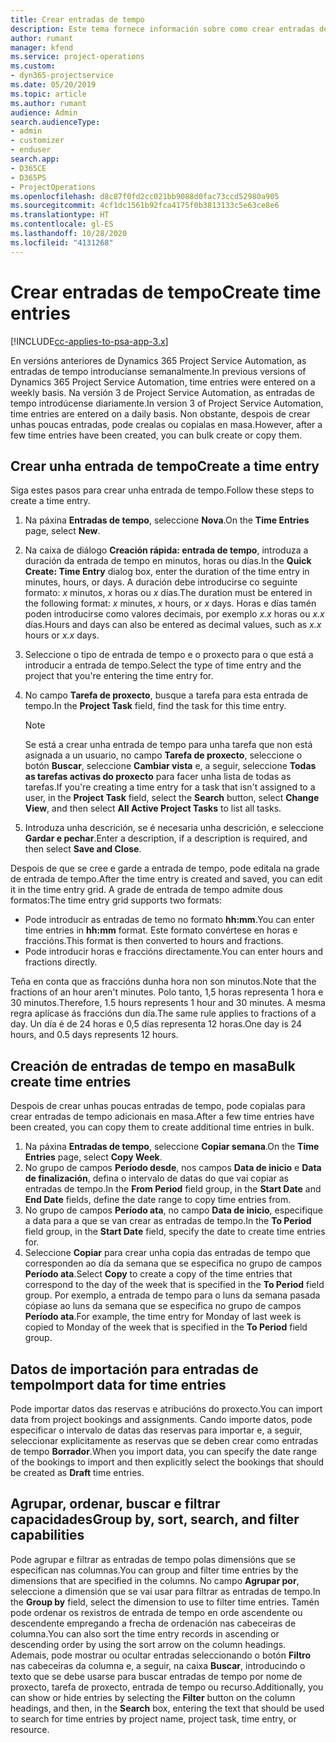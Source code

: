 ```yaml
---
title: Crear entradas de tempo
description: Este tema fornece información sobre como crear entradas de tempo.
author: rumant
manager: kfend
ms.service: project-operations
ms.custom:
- dyn365-projectservice
ms.date: 05/20/2019
ms.topic: article
ms.author: rumant
audience: Admin
search.audienceType:
- admin
- customizer
- enduser
search.app:
- D365CE
- D365PS
- ProjectOperations
ms.openlocfilehash: d8c87f0fd2cc021bb9088d0fac73ccd52980a905
ms.sourcegitcommit: 4cf1dc1561b92fca4175f0b3813133c5e63ce8e6
ms.translationtype: HT
ms.contentlocale: gl-ES
ms.lasthandoff: 10/28/2020
ms.locfileid: "4131268"
---
```

# <a name="create-time-entries"></a><span data-ttu-id="bf6c3-103">Crear entradas de tempo</span><span class="sxs-lookup"><span data-stu-id="bf6c3-103">Create time entries</span></span>

[!INCLUDE[cc-applies-to-psa-app-3.x](../includes/cc-applies-to-psa-app-3x.md)]

<span data-ttu-id="bf6c3-104">En versións anteriores de Dynamics 365 Project Service Automation, as entradas de tempo introducíanse semanalmente.</span><span class="sxs-lookup"><span data-stu-id="bf6c3-104">In previous versions of Dynamics 365 Project Service Automation, time entries were entered on a weekly basis.</span></span> <span data-ttu-id="bf6c3-105">Na versión 3 de Project Service Automation, as entradas de tempo introdúcense diariamente.</span><span class="sxs-lookup"><span data-stu-id="bf6c3-105">In version 3 of Project Service Automation, time entries are entered on a daily basis.</span></span> <span data-ttu-id="bf6c3-106">Non obstante, despois de crear unhas poucas entradas, pode crealas ou copialas en masa.</span><span class="sxs-lookup"><span data-stu-id="bf6c3-106">However, after a few time entries have been created, you can bulk create or copy them.</span></span>

## <a name="create-a-time-entry"></a><span data-ttu-id="bf6c3-107">Crear unha entrada de tempo</span><span class="sxs-lookup"><span data-stu-id="bf6c3-107">Create a time entry</span></span>

<span data-ttu-id="bf6c3-108">Siga estes pasos para crear unha entrada de tempo.</span><span class="sxs-lookup"><span data-stu-id="bf6c3-108">Follow these steps to create a time entry.</span></span>

1. <span data-ttu-id="bf6c3-109">Na páxina **Entradas de tempo**, seleccione **Nova**.</span><span class="sxs-lookup"><span data-stu-id="bf6c3-109">On the **Time Entries** page, select **New**.</span></span>
2. <span data-ttu-id="bf6c3-110">Na caixa de diálogo **Creación rápida: entrada de tempo**, introduza a duración da entrada de tempo en minutos, horas ou días.</span><span class="sxs-lookup"><span data-stu-id="bf6c3-110">In the **Quick Create: Time Entry** dialog box, enter the duration of the time entry in minutes, hours, or days.</span></span> <span data-ttu-id="bf6c3-111">A duración debe introducirse co seguinte formato: *x* minutos, *x* horas ou *x* días.</span><span class="sxs-lookup"><span data-stu-id="bf6c3-111">The duration must be entered in the following format: *x* minutes, *x* hours, or *x* days.</span></span> <span data-ttu-id="bf6c3-112">Horas e días tamén poden introducirse como valores decimais, por exemplo *x.x* horas ou *x.x* días.</span><span class="sxs-lookup"><span data-stu-id="bf6c3-112">Hours and days can also be entered as decimal values, such as *x.x* hours or *x.x* days.</span></span>
3. <span data-ttu-id="bf6c3-113">Seleccione o tipo de entrada de tempo e o proxecto para o que está a introducir a entrada de tempo.</span><span class="sxs-lookup"><span data-stu-id="bf6c3-113">Select the type of time entry and the project that you're entering the time entry for.</span></span>
4. <span data-ttu-id="bf6c3-114">No campo **Tarefa de proxecto**, busque a tarefa para esta entrada de tempo.</span><span class="sxs-lookup"><span data-stu-id="bf6c3-114">In the **Project Task** field, find the task for this time entry.</span></span>

    > [!NOTE]
    > <span data-ttu-id="bf6c3-115">Se está a crear unha entrada de tempo para unha tarefa que non está asignada a un usuario, no campo **Tarefa de proxecto**, seleccione o botón **Buscar**, seleccione **Cambiar vista** e, a seguir, seleccione **Todas as tarefas activas do proxecto** para facer unha lista de todas as tarefas.</span><span class="sxs-lookup"><span data-stu-id="bf6c3-115">If you're creating a time entry for a task that isn't assigned to a user, in the **Project Task** field, select the **Search** button, select **Change View**, and then select **All Active Project Tasks** to list all tasks.</span></span>

5. <span data-ttu-id="bf6c3-116">Introduza unha descrición, se é necesaria unha descrición, e seleccione **Gardar e pechar**.</span><span class="sxs-lookup"><span data-stu-id="bf6c3-116">Enter a description, if a description is required, and then select **Save and Close**.</span></span>

<span data-ttu-id="bf6c3-117">Despois de que se cree e garde a entrada de tempo, pode editala na grade de entrada de tempo.</span><span class="sxs-lookup"><span data-stu-id="bf6c3-117">After the time entry is created and saved, you can edit it in the time entry grid.</span></span> <span data-ttu-id="bf6c3-118">A grade de entrada de tempo admite dous formatos:</span><span class="sxs-lookup"><span data-stu-id="bf6c3-118">The time entry grid supports two formats:</span></span>

- <span data-ttu-id="bf6c3-119">Pode introducir as entradas de temo no formato **hh:mm**.</span><span class="sxs-lookup"><span data-stu-id="bf6c3-119">You can enter time entries in **hh:mm** format.</span></span> <span data-ttu-id="bf6c3-120">Este formato convértese en horas e fraccións.</span><span class="sxs-lookup"><span data-stu-id="bf6c3-120">This format is then converted to hours and fractions.</span></span>
- <span data-ttu-id="bf6c3-121">Pode introducir horas e fraccións directamente.</span><span class="sxs-lookup"><span data-stu-id="bf6c3-121">You can enter hours and fractions directly.</span></span>

<span data-ttu-id="bf6c3-122">Teña en conta que as fraccións dunha hora non son minutos.</span><span class="sxs-lookup"><span data-stu-id="bf6c3-122">Note that the fractions of an hour aren't minutes.</span></span> <span data-ttu-id="bf6c3-123">Polo tanto, 1,5 horas representa 1 hora e 30 minutos.</span><span class="sxs-lookup"><span data-stu-id="bf6c3-123">Therefore, 1.5 hours represents 1 hour and 30 minutes.</span></span> <span data-ttu-id="bf6c3-124">A mesma regra aplícase ás fraccións dun día.</span><span class="sxs-lookup"><span data-stu-id="bf6c3-124">The same rule applies to fractions of a day.</span></span> <span data-ttu-id="bf6c3-125">Un día é de 24 horas e 0,5 días representa 12 horas.</span><span class="sxs-lookup"><span data-stu-id="bf6c3-125">One day is 24 hours, and 0.5 days represents 12 hours.</span></span>

## <a name="bulk-create-time-entries"></a><span data-ttu-id="bf6c3-126">Creación de entradas de tempo en masa</span><span class="sxs-lookup"><span data-stu-id="bf6c3-126">Bulk create time entries</span></span>

<span data-ttu-id="bf6c3-127">Despois de crear unhas poucas entradas de tempo, pode copialas para crear entradas de tempo adicionais en masa.</span><span class="sxs-lookup"><span data-stu-id="bf6c3-127">After a few time entries have been created, you can copy them to create additional time entries in bulk.</span></span>

1. <span data-ttu-id="bf6c3-128">Na páxina **Entradas de tempo**, seleccione **Copiar semana**.</span><span class="sxs-lookup"><span data-stu-id="bf6c3-128">On the **Time Entries** page, select **Copy Week**.</span></span>
2. <span data-ttu-id="bf6c3-129">No grupo de campos **Período desde**, nos campos **Data de inicio** e **Data de finalización**, defina o intervalo de datas do que vai copiar as entradas de tempo.</span><span class="sxs-lookup"><span data-stu-id="bf6c3-129">In the **From Period** field group, in the **Start Date** and **End Date** fields, define the date range to copy time entries from.</span></span>
3. <span data-ttu-id="bf6c3-130">No grupo de campos **Período ata**, no campo **Data de inicio**, especifique a data para a que se van crear as entradas de tempo.</span><span class="sxs-lookup"><span data-stu-id="bf6c3-130">In the **To Period** field group, in the **Start Date** field, specify the date to create time entries for.</span></span>
4. <span data-ttu-id="bf6c3-131">Seleccione **Copiar** para crear unha copia das entradas de tempo que corresponden ao día da semana que se especifica no grupo de campos **Período ata**.</span><span class="sxs-lookup"><span data-stu-id="bf6c3-131">Select **Copy** to create a copy of the time entries that correspond to the day of the week that is specified in the **To Period** field group.</span></span> <span data-ttu-id="bf6c3-132">Por exemplo, a entrada de tempo para o luns da semana pasada cópiase ao luns da semana que se especifica no grupo de campos **Período ata**.</span><span class="sxs-lookup"><span data-stu-id="bf6c3-132">For example, the time entry for Monday of last week is copied to Monday of the week that is specified in the **To Period** field group.</span></span>

## <a name="import-data-for-time-entries"></a><span data-ttu-id="bf6c3-133">Datos de importación para entradas de tempo</span><span class="sxs-lookup"><span data-stu-id="bf6c3-133">Import data for time entries</span></span>

<span data-ttu-id="bf6c3-134">Pode importar datos das reservas e atribucións do proxecto.</span><span class="sxs-lookup"><span data-stu-id="bf6c3-134">You can import data from project bookings and assignments.</span></span> <span data-ttu-id="bf6c3-135">Cando importe datos, pode especificar o intervalo de datas das reservas para importar e, a seguir, seleccionar explicitamente as reservas que se deben crear como entradas de tempo **Borrador**.</span><span class="sxs-lookup"><span data-stu-id="bf6c3-135">When you import data, you can specify the date range of the bookings to import and then explicitly select the bookings that should be created as **Draft** time entries.</span></span>

## <a name="group-by-sort-search-and-filter-capabilities"></a><span data-ttu-id="bf6c3-136">Agrupar, ordenar, buscar e filtrar capacidades</span><span class="sxs-lookup"><span data-stu-id="bf6c3-136">Group by, sort, search, and filter capabilities</span></span>

<span data-ttu-id="bf6c3-137">Pode agrupar e filtrar as entradas de tempo polas dimensións que se especifican nas columnas.</span><span class="sxs-lookup"><span data-stu-id="bf6c3-137">You can group and filter time entries by the dimensions that are specified in the columns.</span></span> <span data-ttu-id="bf6c3-138">No campo **Agrupar por**, seleccione a dimensión que se vai usar para filtrar as entradas de tempo.</span><span class="sxs-lookup"><span data-stu-id="bf6c3-138">In the **Group by** field, select the dimension to use to filter time entries.</span></span> <span data-ttu-id="bf6c3-139">Tamén pode ordenar os rexistros de entrada de tempo en orde ascendente ou descendente empregando a frecha de ordenación nas cabeceiras de columna.</span><span class="sxs-lookup"><span data-stu-id="bf6c3-139">You can also sort the time entry records in ascending or descending order by using the sort arrow on the column headings.</span></span> <span data-ttu-id="bf6c3-140">Ademais, pode mostrar ou ocultar entradas seleccionando o botón **Filtro** nas cabeceiras da columna e, a seguir, na caixa **Buscar**, introducindo o texto que se debe usarse para buscar entradas de tempo por nome de proxecto, tarefa de proxecto, entrada de tempo ou recurso.</span><span class="sxs-lookup"><span data-stu-id="bf6c3-140">Additionally, you can show or hide entries by selecting the **Filter** button on the column headings, and then, in the **Search** box, entering the text that should be used to search for time entries by project name, project task, time entry, or resource.</span></span>
